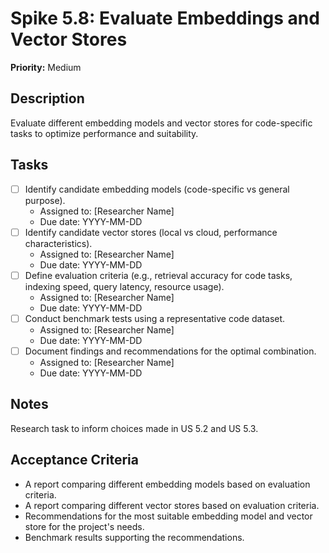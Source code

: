 # Spike 5.8: Evaluate Embeddings and Vector Stores

**Priority:** Medium

## Description
Evaluate different embedding models and vector stores for code-specific tasks to optimize performance and suitability.

## Tasks
- [ ] Identify candidate embedding models (code-specific vs general purpose).
  - Assigned to: [Researcher Name]
  - Due date: YYYY-MM-DD
- [ ] Identify candidate vector stores (local vs cloud, performance characteristics).
  - Assigned to: [Researcher Name]
  - Due date: YYYY-MM-DD
- [ ] Define evaluation criteria (e.g., retrieval accuracy for code tasks, indexing speed, query latency, resource usage).
  - Assigned to: [Researcher Name]
  - Due date: YYYY-MM-DD
- [ ] Conduct benchmark tests using a representative code dataset.
  - Assigned to: [Researcher Name]
  - Due date: YYYY-MM-DD
- [ ] Document findings and recommendations for the optimal combination.
  - Assigned to: [Researcher Name]
  - Due date: YYYY-MM-DD

## Notes
Research task to inform choices made in US 5.2 and US 5.3.

## Acceptance Criteria
- A report comparing different embedding models based on evaluation criteria.
- A report comparing different vector stores based on evaluation criteria.
- Recommendations for the most suitable embedding model and vector store for the project's needs.
- Benchmark results supporting the recommendations.
